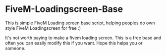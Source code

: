 # FiveM-Loadingscreen-Base
This is simple FiveM Loading screen base script, helping peoples do own style FiveM Loadingscreen for free :)

It's not worth paying to make a fivem loading screen. This is a free base and often you can easily modify this if you want. Hope this helps you or someone.
